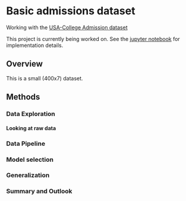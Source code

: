 # Basic admissions dataset
Working with the [USA-College Admission dataset](https://www.kaggle.com/vik2012kvs/usacollege-admission/)

This project is currently being worked on. See the [jupyter notebook](USA_College_Admission/admissions_data_exp_and_model_training.ipynb) for implementation details.

## Overview
This is a small (400x7) dataset.

## Methods

### Data Exploration

#### Looking at raw data

### Data Pipeline

### Model selection 

### Generalization 

### Summary and Outlook
